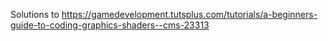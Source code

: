 Solutions to
https://gamedevelopment.tutsplus.com/tutorials/a-beginners-guide-to-coding-graphics-shaders--cms-23313

